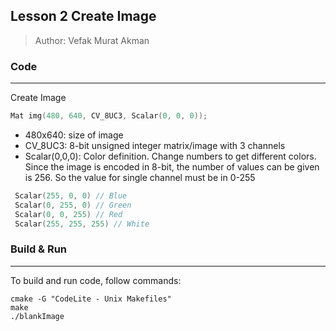 ## Lesson 2 Create Image
> Author: Vefak Murat Akman

### Code 
---
Create Image
```cpp
Mat img(480, 640, CV_8UC3, Scalar(0, 0, 0));
```
- 480x640: size of image
- CV_8UC3: 8-bit unsigned integer matrix/image with 3 channels
- Scalar(0,0,0): Color definition. Change numbers to get different colors. Since the image is encoded in 8-bit, the number of values can be given is 256. So the value for single channel must be in 0-255

```cpp
 Scalar(255, 0, 0) // Blue
 Scalar(0, 255, 0) // Green
 Scalar(0, 0, 255) // Red
 Scalar(255, 255, 255) // White
```

### Build & Run
---
To build and run code, follow commands:
```command
cmake -G "CodeLite - Unix Makefiles"
make
./blankImage
```